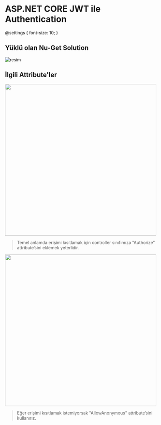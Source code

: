 # ASP.NET CORE JWT ile Authentication

@settings {
  font-size: 10;
}

## Yüklü olan Nu-Get Solution
![resim](https://user-images.githubusercontent.com/76875926/178302011-ab65b689-dc6b-4772-a661-a7688bf8c192.png)



## İlgili Attribute'ler
<img src="https://user-images.githubusercontent.com/76875926/178302689-3e37cb7d-d034-417a-aefb-aa9a185518f5.png" width="500">

> Temel anlamda erişimi kısıtlamak için controller sınıfımıza "Authorize" attribute’sini eklemek yeterlidir.





<img src="https://user-images.githubusercontent.com/76875926/178303077-d3e70a23-e675-4a41-a9ee-bfd43b818cbf.png" width="500">

> Eğer erişimi kısıtlamak istemiyorsak "AllowAnonymous" attribute’sini kullanırız.
